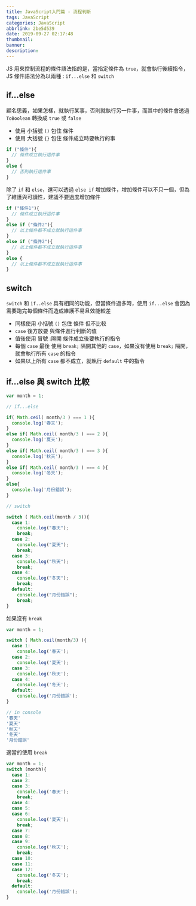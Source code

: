 ```yaml
---
title: JavaScript入門篇 - 流程判斷
tags: JavaScript
categories: JavaScript
abbrlink: 2be5d539
date: 2019-09-27 02:17:48
thumbnail:
banner:
description:
---
```


JS 用來控制流程的條件語法指的是，當指定條件為 `true`，就會執行後續指令，JS 條件語法分為以兩種 : `if...else` 和 `switch`

<!-- more -->

## if...else

顧名思義，如果怎樣，就執行某事，否則就執行另一件事，而其中的條件會透過 `ToBoolean` 轉換成 `true` 或 `false`

* 使用 小括號 `()` 包住 條件
* 使用 大括號 `{}` 包住 條件成立時要執行的事

``` js
if ("條件"){
  // 條件成立執行這件事
}
else {
  // 否則執行這件事
}
```

除了 `if` 和 `else`，還可以透過 `else if` 增加條件，增加條件可以不只一個，但為了維護與可讀性，建議不要過度增加條件

``` js
if ("條件1"){
  // 條件成立執行這件事
}
else if ("條件2"){
  // 以上條件都不成立就執行這件事
}
else if ("條件2"){
  // 以上條件都不成立就執行這件事
}
else {
  // 以上條件都不成立就執行這件事
}
```

## switch

`switch` 和 `if..else` 具有相同的功能，但當條件過多時，使用 `if...else` 會因為需要跑完每個條件而造成維護不易且效能較差

* 同樣使用 小括號 `()` 包住 條件 但不比較
* `case` 後方放要 與條件進行判斷的值
* 值後使用 冒號 :隔開 條件成立後要執行的指令
* 每個 `case` 最後 使用 `break;` 隔開其他的 `case`，如果沒有使用 b`reak;` 隔開，就會執行所有 `case` 的指令
* 如果以上所有 `case` 都不成立，就執行 `default` 中的指令

## if...else 與 switch 比較

``` js
var month = 1;

// if...else

if( Math.ceil( month/3 ) === 1 ){
  console.log('春天');
}
else if( Math.ceil( month/3 ) === 2 ){
  console.log('夏天');
}
else if( Math.ceil( month/3 ) === 3 ){
  console.log('秋天');
}
else if( Math.ceil( month/3 ) === 4 ){
  console.log('冬天');
}
else{
  console.log('月份錯誤');
}

// switch

switch ( Math.ceil(month / 3)){
  case 1:
    console.log("春天");
    break;
  case 2:
    console.log("夏天");
    break;
  case 3:
    console.log("秋天");
    break;
  case 4:
    console.log("冬天");
    break;
  default:
    console.log("月份錯誤");
    break;
}
```

如果沒有 `break`

``` js
var month = 1;

switch ( Math.ceil(month/3) ){
  case 1:
    console.log('春天');
  case 2:
    console.log('夏天');
  case 3:
    console.log('秋天');
  case 4:
    console.log('冬天');
  default:
    console.log('月份錯誤');
}

// in console
'春天'
'夏天'
'秋天'
'冬天'
'月份錯誤'
```

適當的使用 `break`

``` js
var month = 1;
switch (month){
  case 1:
  case 2:
  case 3:
    console.log('春天');
    break;
  case 4:
  case 5:
  case 6:
    console.log('夏天');
    break;
  case 7:
  case 8:
  case 9:
    console.log('秋天');
    break;
  case 10:
  case 11:
  case 12:
    console.log('冬天');
    break;
  default:
    console.log('月份錯誤');
}
```